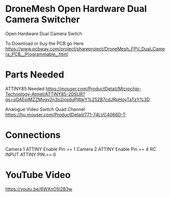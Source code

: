 # DroneMesh Open Hardware Dual Camera Switcher
Open Hardware Dual Camera Switch

To Download or buy the PCB go Here
https://www.pcbway.com/project/shareproject/DroneMesh_FPV_Dual_Camera_PCB__Programmable_.html

# Parts Needed

ATTINY85 Needed
https://mouser.com/ProductDetail/Microchip-Technology-Atmel/ATTINY85-20SUR?qs=sGAEpiMZZMvqv2n3s2xjsduPWajY%252B7cdJRpHoyTaTzY%3D

Analogue Video Switch Quad Channel
https://hu.mouser.com/ProductDetail/771-74LVC4066D-T

# Connections

Camera 1 ATTINY Enable Pin == 1
Camera 2 ATTINY Enable Pin == 4
RC INPUT ATTINY PIN == 0

# YouTube Video
https://youtu.be/6WXnO5l2B3w
